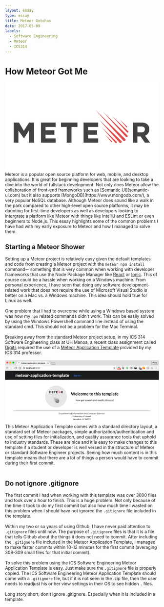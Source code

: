 ```yaml
---
layout: essay
type: essay
title: Meteor Gotchas
date: 2017-03-09
labels:
  - Software Engineering
  - Meteor
  - ICS314
---
```


# How Meteor Got Me
<img class="ui small left floated image" src="../images/meteor-logo.png">
Meteor is a popular open source platform for web, mobile, and desktop applications. It is great for beginning developers that are looking to take a dive into the world of fullstack development. Not only does Meteor allow the collaboration of front-end frameworks such as [Semantic UI](semantic-ui.com) but it also supports [MongoDB](https://www.mongodb.com/), a very popular NoSQL database. Although Meteor does sound like a walk in the park compared to other high-level open source platforms, it may be daunting for first-time developers as well as developers looking to intergrate a platform like Meteor with things like IntelliJ and ESLint or even beginners to Node.js. This essay highlights some of the common problems I have had with my early exposure to Meteor and how I managed to solve them.

## Starting a Meteor Shower
Setting up a Meteor project is relatively easy given the default templates and code from creating a Meteor project with the ```meteor npm install``` command-- something that is very common when working with developer frameworks that use the Node Package Manager like [React](https://facebook.github.io/react/) or [Ionic](https://ionicframework.com/). This of course could be a hassle when working on a Windows machine. From personal experience, I have seen that doing any software development-related work that does not require the use of Microsoft Visual Studio is better on a Mac vs. a Windows machine. This idea should hold true for Linux as well. 
<br><br>
One problem that I had to overcome while using a Windows based system was how my ```npm``` related commands didn't work. This can be easily solved by using the Windows Powershell command line instead of using the standard cmd. This should not be a problem for the Mac Terminal.
<br><br>
Breaking away from the standard Meteor project setup, in my ICS 314 Software Engineering class at UH Manoa, a recent class assignment called [Digits](http://courses.ics.hawaii.edu/ics314s17/morea/meteor-2/experience-meteor-digits-1.html) required the use of a [Meteor Application Template](http://ics-software-engineering.github.io/meteor-application-template/) provided by my ICS 314 professor. <br><br>
<img class="ui large left floated image" src="../images/meteortempt.png">
This Meteor Application Template comes with a standard directory layout, a standard set of Meteor packages, simple authorization/authentication and use of setting files for initialization, and quality assurance tools that uphold to industry standards. These are nice and it is easy to make changes to this template if a student or developer is well versed in the structure of Meteor or standard Software Engineer projects. Seeing how much content is in this template means that there are a lot of things a person would have to commit during their first commit.<br><br>

## Do not ignore .gitignore
The first commit I had when working with this template was over 3000 files and took over a hour to finish. This is a huge problem. Not only because of the time it took to do my first commit but also how much time I wasted on this problem when I should have not ignored the ```.gitignore``` file included in the template. <br><br>
Within my two or so years of using Github, I have never paid attention to ```.gitignore``` files until now. The purpose of ```.gitignore``` files is that it is a file that tells Github about the things it does not need to commit. After including the ```.gitignore``` file included in the Meteor Application Template, I managed to make faster commits within 10-12 minutes for the first commit (averaging 308-309 small files for that initial commit).<br><br>
To solve this problem using the ICS Software Engineering Meteor Application Template is easy. Just make sure the ```.gitignore``` file is properly copied. The ICS Software Engineering Meteor Application Template should come with a ```.gitignore``` file, but if it is not seen in the .zip file, then the user needs to readjust his or her view settings in their OS to see hidden ```.``` files. 
<br><br>
Long story short, don't ignore .gitignore. Especially when it is included in a template.
